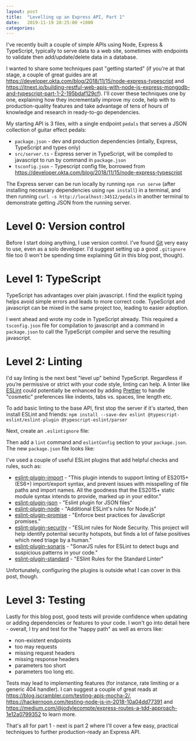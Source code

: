 ```yaml
---
layout: post
title:  "Levelling up an Express API, Part 1"
date:   2019-11-19 20:25:00 +1000
categories: 
---
```

I've recently built a couple of simple APIs using Node, Express & TypeScript, typically to serve data to a web site, sometimes with endpoints to validate then add/update/delete data in a database.

I wanted to share some techniques past "getting started" (if you're at that stage, a couple of great guides are at <https://developer.okta.com/blog/2018/11/15/node-express-typescript> and <https://itnext.io/building-restful-web-apis-with-node-js-express-mongodb-and-typescript-part-1-2-195bdaf129cf>). I'll cover these techniques one by one, explaining how they incrementally improve my code, help with to production-quality features and take advantage of tens of hours of knowledge and research in ready-to-go dependencies.

My starting API is 3 files, with a single endpoint `pedals` that serves a JSON collection of guitar effect pedals:

- `package.json` - dev and production dependencies (intially, Express, TypeScript and types only)
- `src/server.ts` - Express server in TypeScript, will be compiled to javascript to run by command in `package.json`
- `tsconfig.json` - Typescript config file, borrowed from <https://developer.okta.com/blog/2018/11/15/node-express-typescript>

<script src="https://gist.github.com/thomasswilliams/59ddc596a0bc6c569ab6f55cff661014.js"></script>

<script src="https://gist.github.com/thomasswilliams/39c3d38b4c5b0ac88f7959f6edf6ee29.js"></script>

<script src="https://gist.github.com/thomasswilliams/4e56d8ba7d2396af4fa56006e30be47c.js"></script>

The Express server can be run locally by running `npm run serve` (after installing necessary dependencies using `npm install`) in a terminal, and then running `curl -s http://localhost:34512/pedals` in another terminal to demonstrate getting JSON from the running server.

# Level 0: Version control
Before I start doing anything, I use version control. I've found [Git](https://git-scm.com/) very easy to use, even as a solo developer. I'd suggest setting up a good `.gitignore` file too (I won't be spending time explaining Git in this blog post, though).

# Level 1: TypeScript
TypeScript has advantages over plain javascript. I find the explicit typing helps avoid simple errors and leads to more correct code. TypeScript and javascript can be mixed in the same project too, leading to easier adoption.

I went ahead and wrote my code in TypeScript already. This required a `tsconfig.json` file for compilation to javascript and a command in `package.json` to call the TypeScript compiler and serve the resulting javascript.

# Level 2: Linting
I'd say linting is the next best "level up" behind TypeScript. Regardless if you’re permissive or strict with your code style, linting can help. A linter like [ESLint](https://eslint.org/) could potentially be enhanced by adding [Prettier](https://prettier.io/) to handle "cosmetic" preferences like indents, tabs vs. spaces, line length etc.

To add basic linting to the base API, first stop the server if it's started, then install ESLint and friends: `npm install --save-dev eslint @typescript-eslint/eslint-plugin @typescript-eslint/parser`

Next, create an `.eslintignore` file:

<script src="https://gist.github.com/thomasswilliams/465055148f62c2866f7cda2d9a6b7d02.js"></script>

Then add a `lint` command and `eslintConfig` section to your `package.json`. The new `package.json` file looks like:

<script src="https://gist.github.com/thomasswilliams/71509330115c50e1fdb9cbb7388ad5a2.js"></script>

I've used a couple of useful ESLint plugins that add helpful checks and rules, such as:

- [eslint-plugin-import](https://www.npmjs.com/package/eslint-plugin-import) - "This plugin intends to support linting of ES2015+ (ES6+) import/export syntax, and prevent issues with misspelling of file paths and import names. All the goodness that the ES2015+ static module syntax intends to provide, marked up in your editor."
- [eslint-plugin-json](https://www.npmjs.com/package/eslint-plugin-json) - "Eslint plugin for JSON files"
- [eslint-plugin-node](https://www.npmjs.com/package/eslint-plugin-node) - "Additional ESLint's rules for Node.js"
- [eslint-plugin-promise](https://www.npmjs.com/search?q=eslint-plugin-promise) - "Enforce best practices for JavaScript promises."
- [eslint-plugin-security](https://www.npmjs.com/package/eslint-plugin-security) - "ESLint rules for Node Security. This project will help identify potential security hotspots, but finds a lot of false positives which need triage by a human."
- [eslint-plugin-sonarjs](https://www.npmjs.com/package/eslint-plugin-sonarjs) - "SonarJS rules for ESLint to detect bugs and suspicious patterns in your code."
- [eslint-plugin-standard](https://www.npmjs.com/package/eslint-plugin-standard) - "ESlint Rules for the Standard Linter"

Unfortunately, configuring the plugins is outside what I can cover in this post, though.

# Level 3: Testing
Lastly for this blog post, good tests will provide confidence when updating or adding dependencies or features to your code. I won't go into detail here - overall, I try and test for the "happy path" as well as errors like:

- non-existent endpoints
- too may requests
- missing request headers
- missing response headers
- parameters too short
- parameters too long etc.

Tests may lead to implementing features (for instance, rate limiting or a generic 404 handler). I can suggest a couple of great reads at <https://blog.jscrambler.com/testing-apis-mocha-2/>, <https://hackernoon.com/testing-node-js-in-2018-10a04dd77391> and  <https://medium.com/@jodylecompte/express-routes-a-tdd-approach-1e12a0799352> to learn more.

That's all for part 1 - next is part 2 where I'll cover a few easy, practical techniques to further production-ready an Express API.

